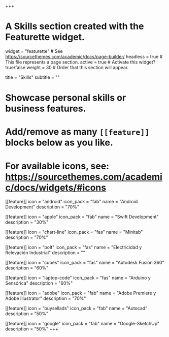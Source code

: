 +++
# A Skills section created with the Featurette widget.
widget = "featurette"  # See https://sourcethemes.com/academic/docs/page-builder/
headless = true  # This file represents a page section.
active = true  # Activate this widget? true/false
weight = 30  # Order that this section will appear.

title = "Skills"
subtitle = ""

# Showcase personal skills or business features.
# 
# Add/remove as many `[[feature]]` blocks below as you like.
# 
# For available icons, see: https://sourcethemes.com/academic/docs/widgets/#icons

[[feature]]
  icon = "android"
  icon_pack = "fab"
  name = "Android Development"
  description = "70%"
  
  [[feature]]
  icon = "apple"
  icon_pack = "fab"
  name = "Swift Development"
  description = "30%"
  
[[feature]]
  icon = "chart-line"
  icon_pack = "fas"
  name = "Minitab"
  description = "70%"  
  
[[feature]]
  icon = "bolt"
  icon_pack = "fas"
  name = "Electricidad y Relevación Industrial"
  description = ""

  
[[feature]]
  icon = "cubes"
  icon_pack = "fas"
  name = "Autodesk Fusion 360"
  description = "60%"
  
    
[[feature]]
  icon = "laptop-code"
  icon_pack = "fas"
  name = "Arduino y Sensórica"
  description = "60%"


[[feature]]
  icon = "adobe"
  icon_pack = "fab"
  name = "Adobe Premiere y Adobe Illustrator"
  description = "70%"
  
  [[feature]]
  icon = "buysellads"
  icon_pack = "fab"
  name = "Autocad"
  description = "50%"

  [[feature]]
  icon = "google"
  icon_pack = "fab"
  name = "Google-SketchUp"
  description = "50%"
+++
